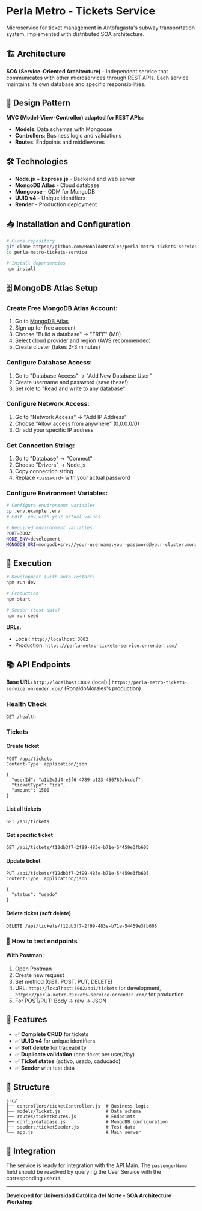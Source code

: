 # Perla Metro - Tickets Service

Microservice for ticket management in Antofagasta's subway transportation system, implemented with distributed SOA architecture.

## 🏗️ Architecture

**SOA (Service-Oriented Architecture)** - Independent service that communicates with other microservices through REST APIs. Each service maintains its own database and specific responsibilities.

## 🎯 Design Pattern

**MVC (Model-View-Controller) adapted for REST APIs:**
- **Models**: Data schemas with Mongoose
- **Controllers**: Business logic and validations
- **Routes**: Endpoints and middlewares

## 🛠️ Technologies

- **Node.js** + **Express.js** - Backend and web server
- **MongoDB Atlas** - Cloud database
- **Mongoose** - ODM for MongoDB
- **UUID v4** - Unique identifiers
- **Render** - Production deployment

## 📥 Installation and Configuration

```bash
# Clone repository
git clone https://github.com/RonaldoMorales/perla-metro-tickets-service.git
cd perla-metro-tickets-service

# Install dependencies
npm install
```

## 🗄️ MongoDB Atlas Setup

### Create Free MongoDB Atlas Account:
1. Go to [MongoDB Atlas](https://www.mongodb.com/atlas/database)
2. Sign up for free account
3. Choose "Build a database" → "FREE" (M0)
4. Select cloud provider and region (AWS recommended)
5. Create cluster (takes 2-3 minutes)

### Configure Database Access:
1. Go to "Database Access" → "Add New Database User"
2. Create username and password (save these!)
3. Set role to "Read and write to any database"

### Configure Network Access:
1. Go to "Network Access" → "Add IP Address"
2. Choose "Allow access from anywhere" (0.0.0.0/0)
3. Or add your specific IP address

### Get Connection String:
1. Go to "Database" → "Connect"
2. Choose "Drivers" → Node.js
3. Copy connection string
4. Replace `<password>` with your actual password

### Configure Environment Variables:
```bash
# Configure environment variables
cp .env.example .env
# Edit .env with your actual values

# Required environment variables:
PORT=3002
NODE_ENV=development
MONGODB_URI=mongodb+srv://your-username:your-password@your-cluster.mongodb.net/tickets-db
```

## 🚀 Execution

```bash
# Development (with auto-restart)
npm run dev

# Production
npm start

# Seeder (test data)
npm run seed
```

**URLs:**
- Local: `http://localhost:3002`
- Production: `https://perla-metro-tickets-service.onrender.com/`

## 📚 API Endpoints

**Base URL:** `http://localhost:3002` (local) | `https://perla-metro-tickets-service.onrender.com/` (RonaldoMorales's production)

### Health Check
```http
GET /health
```

### Tickets

#### Create ticket
```http
POST /api/tickets
Content-Type: application/json

{
  "userId": "a1b2c3d4-e5f6-4789-a123-456789abcdef",
  "ticketType": "ida",
  "amount": 1500
}
```

#### List all tickets
```http
GET /api/tickets
```

#### Get specific ticket
```http
GET /api/tickets/f12db3f7-2f99-483e-b71e-54459e3fb605
```

#### Update ticket
```http
PUT /api/tickets/f12db3f7-2f99-483e-b71e-54459e3fb605
Content-Type: application/json

{
  "status": "usado"
}
```

#### Delete ticket (soft delete)
```http
DELETE /api/tickets/f12db3f7-2f99-483e-b71e-54459e3fb605
```

### 🔧 How to test endpoints

#### With Postman:
1. Open Postman
2. Create new request
3. Set method (GET, POST, PUT, DELETE)
4. URL: `http://localhost:3002/api/tickets` for development, `https://perla-metro-tickets-service.onrender.com/` for production
5. For POST/PUT: Body → raw → JSON

## 🔧 Features

- ✅ **Complete CRUD** for tickets
- ✅ **UUID v4** for unique identifiers
- ✅ **Soft delete** for traceability
- ✅ **Duplicate validation** (one ticket per user/day)
- ✅ **Ticket states** (activo, usado, caducado)
- ✅ **Seeder** with test data

## 📁 Structure

```
src/
├── controllers/ticketController.js  # Business logic
├── models/Ticket.js                 # Data schema
├── routes/ticketRoutes.js           # Endpoints
├── config/database.js               # MongoDB configuration
├── seeders/ticketSeeder.js          # Test data
└── app.js                           # Main server
```

## 🤝 Integration

The service is ready for integration with the API Main. The `passengerName` field should be resolved by querying the User Service with the corresponding `userId`.

---
**Developed for Universidad Católica del Norte - SOA Architecture Workshop**
